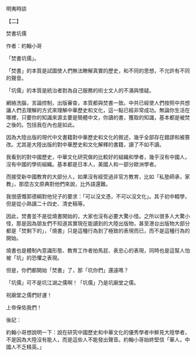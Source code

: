 明夷時談

【二】

焚書坑儒

作者：約翰小哥

「焚書坑儒」。

「焚書」的本質是試圖使人們無法瞭解真實的歷史，和不同的思想，不允許有不同的聲音。

「坑儒」的本質是統治者對為自己服務的術士文人的不滿與懷疑。

網絡洗腦，言論控制，出版審查，本質都與焚書一致。中共已經使人們按照中共想讓人們去理解的方式來理解中華歷史和文化，這一點已經非常成功。無論你生活在哪裡，只要你的知識來源主要是簡體中文，你讀的書，獲取的知識，基本都是被焚之後的。包括我在內也是如此。

因為大陸出版的現代中文書籍對中華歷史和文化的敘述，幾乎全部存在錯謬和被篡改。尤其是大陸出版的對中華歷史和文化解釋的書籍，讀了不如不讀。

我看到的對中國歷史，中華文化研究做的比較好的組織和學者，幾乎沒有中國人，沒有中國的學術組織。基本都是日本人，美國人和一部分歐洲學者。

而接受新中國教育的大部分人，如果沒有經受過非官方教育，比如「私塾師承，家教」，那麼古文原典對他們來說，比外語還難。

我很感慨郭德綱對他兒子的要求：「可以沒文憑，不可以沒文化」。其子初中輟學，但是從小熟讀二十四史、清史稿等。

因此，焚書並不是從燒書開始的，大家也沒有必要大驚小怪。之所以很多人大驚小怪，那是因為朋友們不知道其實現在能讀到的大陸出版物，甚至港台出版物大部分都是「焚剩下的」，「燒書」只是這種行為到了極致的表現而已，而不是這種行為的開始。

燒書也是體制內意識形態、教育工作者拍馬屁、表忠心的表現，同時也是這幫人怕被「坑」的恐懼之表現。

但是，你們都開始「焚書」了，那「坑你們」還遠嗎？

「坑儒」可不是坑江湖之儒啊！「坑儒」乃是坑廟堂之儒。

祝廟堂之儒們好運！

上帝保佑我們！

後記：

約翰小哥想說明一下：說在研究中國歷史和中華文化的優秀學者中鮮見大陸學者，不是因為大陸沒有能人，而是這些人不能發出聲音。約翰小哥始終堅信「華人，中國人不乏精英。」﻿